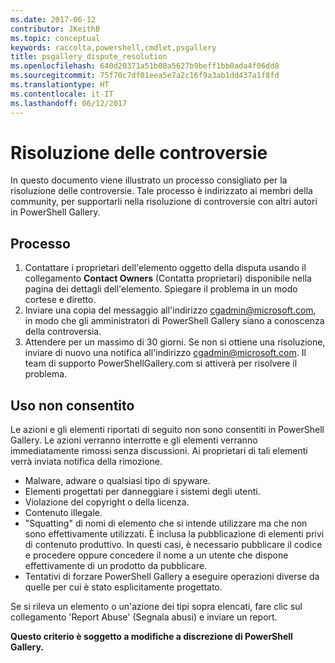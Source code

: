 ```yaml
---
ms.date: 2017-06-12
contributor: JKeithB
ms.topic: conceptual
keywords: raccolta,powershell,cmdlet,psgallery
title: psgallery_dispute_resolution
ms.openlocfilehash: 640d20371a51b08a5627b9beff1bb0ada4f06dd8
ms.sourcegitcommit: 75f70c7df01eea5e7a2c16f9a3ab1dd437a1f8fd
ms.translationtype: HT
ms.contentlocale: it-IT
ms.lasthandoff: 06/12/2017
---
```

<a id="dispute-resolution" class="xliff"></a>
# Risoluzione delle controversie

In questo documento viene illustrato un processo consigliato per la risoluzione delle controversie. Tale processo è indirizzato ai membri della community, per supportarli nella risoluzione di controversie con altri autori in PowerShell Gallery.

<a id="process" class="xliff"></a>
## Processo

1. Contattare i proprietari dell'elemento oggetto della disputa usando il collegamento **Contact Owners** (Contatta proprietari) disponibile nella pagina dei dettagli dell'elemento.
Spiegare il problema in un modo cortese e diretto.
2. Inviare una copia del messaggio all'indirizzo [cgadmin@microsoft.com](mailto:cgadmin@microsoft.com), in modo che gli amministratori di PowerShell Gallery siano a conoscenza della controversia.
3. Attendere per un massimo di 30 giorni. Se non si ottiene una risoluzione, inviare di nuovo una notifica all'indirizzo [cgadmin@microsoft.com](mailto:cgadmin@microsoft.com).
Il team di supporto PowerShellGallery.com si attiverà per risolvere il problema.


<a id="prohibited-use" class="xliff"></a>
## Uso non consentito

Le azioni e gli elementi riportati di seguito non sono consentiti in PowerShell Gallery. Le azioni verranno interrotte e gli elementi verranno immediatamente rimossi senza discussioni.  Ai proprietari di tali elementi verrà inviata notifica della rimozione.

- Malware, adware o qualsiasi tipo di spyware.
- Elementi progettati per danneggiare i sistemi degli utenti.
- Violazione del copyright o della licenza.
- Contenuto illegale.
- "Squatting" di nomi di elemento che si intende utilizzare ma che non sono effettivamente utilizzati. È inclusa la pubblicazione di elementi privi di contenuto produttivo.
In questi casi, è necessario pubblicare il codice e procedere oppure concedere il nome a un utente che dispone effettivamente di un prodotto da pubblicare.
- Tentativi di forzare PowerShell Gallery a eseguire operazioni diverse da quelle per cui è stato esplicitamente progettato.


Se si rileva un elemento o un'azione dei tipi sopra elencati, fare clic sul collegamento 'Report Abuse' (Segnala abusi) e inviare un report.

**Questo criterio è soggetto a modifiche a discrezione di PowerShell Gallery.**

